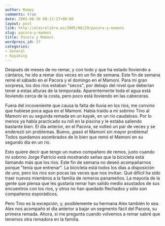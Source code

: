 ```yaml
---
author: Rompy
comments: true
date: 2005-08-30 00:13:17+00:00
layout: post
link: http://alairelibre.ws/2005/08/29/pacora-y-mamoni
slug: pacora-y-mamoni
title: Pacora y Mamoní
wordpress_id: 27
categories:
- General
- Kayaking
---
```


Después de meses de no remar, y con todo y que ha estado lloviendo a cántaros, he ido a remar dos veces en un fin de semana. Este fin de semana remé el sábado en el Pacora y el domingo en el Mamoní. Para mi gran sorpresa, los dos ríos estaban "secos", por debajo del nivel que deberían tener a estas alturas de la temporada. Aparentemente toda el agua está lloviendo cerca de la costa, pero poco está lloviendo en las cabeceras.

Fuera del incoveniente que causa la falta de lluvia en los ríos, me convino que hubiese poca agua en el Mamoní. Había traído a mi sobrino Tino al Mamoní en su segunda remada en un kayak, en un río caudaloso. Por lo menos ya había practicado su roll en la piscina y le estaba saliendo bastante bien. El día anterior, en el Pacora, se volteó un par de veces y se enderezó sin problemas. Bueno, ¡pasó el Mamoní sin mayor problema! Todos quedamos asombrados de lo bien que remó el Mamoní en su segundo día en un río.

Esto quiere decir que tengo un nuevo compañero de remos, justo cuando mi sobrino Jorge Patricio está mostrando señas que la bicicleta está llamando más que los ríos. Este fin de semana no deseó acompañarnos porque "tenía que entrenar". La bicicleta está todos los días a disposición de uno, pero los ríos son pocas las veces que nos invitan. Qué difícil ha sido traer nuevos miembros a la familia de remeros panameños. La mayoría de la gente que piensa que les gustaría remar han salido medio asustados de sus encuentros con los ríos, y otros no han quedado flechados y sólo son compañeros esporádicos.

Pero Tino es la excepción, y, posiblemente su hermana Alex también lo sea. Alex nos acompañó el día anterior a bajar un segmento fácil del Pacora, su primera remada. Ahora, si me pregunta cuando volvemos a remar sabré que tenemos otra remadora en la familia.
